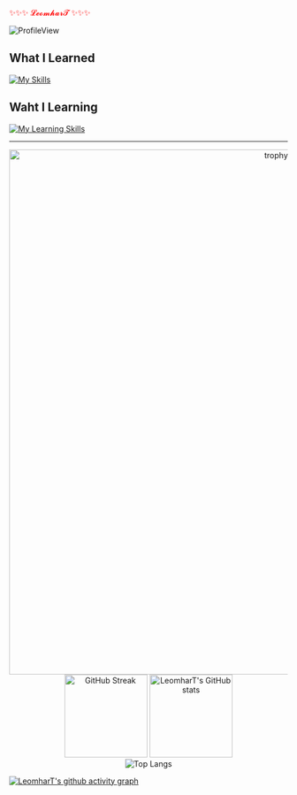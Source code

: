 
<div class='profile'>
    <p content='LeomharT' style="color:red;">
    <span>✨✨✨</span>
    𝓛𝓮𝓸𝓶𝓱𝓪𝓻𝓣
    <span>✨✨✨</span></p>
</div>

![ProfileView](https://komarev.com/ghpvc/?username=LeomharT)

## What I Learned

[![My Skills](https://skillicons.dev/icons?i=js,html,css,ts,react,threejs,vue,next,git,linux)](https://skillicons.dev)

## Waht I Learning

[![My Learning Skills](https://skillicons.dev/icons?i=threejs,k8s,blender,unity,docker,k8s)](https://skillicons.dev)

------

<div align=center>
    <img
        alt='trophy'
        width='950'
        src='https://github-profile-trophy.vercel.app/?username=LeomharT&theme=algolia&row=1'
    />
</div>

<!-- <div align=center>
    <img
        alt='Codewars'
        height="200"
        src='https://github.r2v.ch/codewars?user=LeomharT&top_languages=true&theme=midnight_blue'
    />
</div> -->

<div align=center>
    <img
        height='150'
        alt='GitHub Streak'
        src='https://streak-stats.demolab.com?user=LeomharT&theme=algolia&hide_border=true'
    />
    <img
        height='150'
        alt="LeomharT's GitHub stats"
        src='https://github-readme-stats.vercel.app/api?username=LeomharT&theme=algolia&hide_border=true'
    />
</div>

<div align=center>
    <img
        alt='Top Langs'
        src='https://github-readme-stats.vercel.app/api/top-langs/?username=LeomharT&layout=compact&theme=algolia&hide_border=true&card_width=900'
    />
</div>

[![LeomharT's github activity graph](https://github-readme-activity-graph.cyclic.app/graph?username=LeomharT&bg_color=050f2c&color=0192da&line=0192da&point=ffffff&hide_border=true)](https://github.com/LeomharT)

<!--
**LeomharT/LeomharT** is a ✨ _special_ ✨ repository because its `README.md` (this file) appears on your GitHub profile.

Here are some ideas to get you started:

- 🔭 I’m currently working on ...
- 🌱 I’m currently learning ...
- 👯 I’m looking to collaborate on ...
- 🤔 I’m looking for help with ...
- 💬 Ask me about ...
- 📫 How to reach me: ...
- 😄 Pronouns: ...
- ⚡ Fun fact: ...
-->
